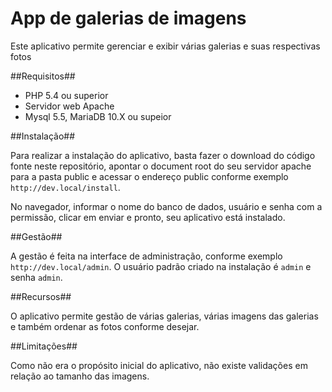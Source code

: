 App de galerias de imagens
=======

Este aplicativo permite gerenciar e exibir várias galerias e suas respectivas fotos

##Requisitos##
* PHP 5.4 ou superior
* Servidor web Apache
* Mysql 5.5, MariaDB 10.X ou supeior

##Instalação##

Para realizar a instalação do aplicativo, basta fazer o download do código fonte neste repositório, apontar o document root do seu servidor apache para a pasta public e acessar o endereço public conforme exemplo `http://dev.local/install`.

No navegador, informar o nome do banco de dados, usuário e senha com a permissão, clicar em enviar e pronto, seu aplicativo está instalado.

##Gestão##

A gestão é feita na interface de administração, conforme exemplo `http://dev.local/admin`. O usuário padrão criado na instalação é `admin` e senha `admin`.

##Recursos##

O aplicativo permite gestão de várias galerias, várias imagens das galerias e também ordenar as fotos conforme desejar.

##Limitações##

Como não era o propósito inicial do aplicativo, não existe validações em relação ao tamanho das imagens.